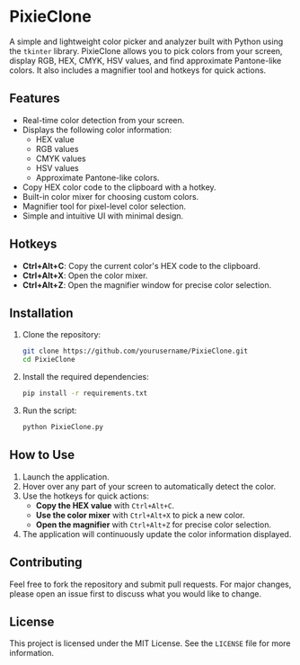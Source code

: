 # PixieClone

A simple and lightweight color picker and analyzer built with Python using the `tkinter` library. PixieClone allows you to pick colors from your screen, display RGB, HEX, CMYK, HSV values, and find approximate Pantone-like colors. It also includes a magnifier tool and hotkeys for quick actions.

## Features

- Real-time color detection from your screen.
- Displays the following color information:
  - HEX value
  - RGB values
  - CMYK values
  - HSV values
  - Approximate Pantone-like colors.
- Copy HEX color code to the clipboard with a hotkey.
- Built-in color mixer for choosing custom colors.
- Magnifier tool for pixel-level color selection.
- Simple and intuitive UI with minimal design.

## Hotkeys

- **Ctrl+Alt+C**: Copy the current color's HEX code to the clipboard.
- **Ctrl+Alt+X**: Open the color mixer.
- **Ctrl+Alt+Z**: Open the magnifier window for precise color selection.

## Installation

1. Clone the repository:
    ```bash
    git clone https://github.com/yourusername/PixieClone.git
    cd PixieClone
    ```

2. Install the required dependencies:
    ```bash
    pip install -r requirements.txt
    ```

3. Run the script:
    ```bash
    python PixieClone.py
    ```

## How to Use

1. Launch the application.
2. Hover over any part of your screen to automatically detect the color.
3. Use the hotkeys for quick actions:
   - **Copy the HEX value** with `Ctrl+Alt+C`.
   - **Use the color mixer** with `Ctrl+Alt+X` to pick a new color.
   - **Open the magnifier** with `Ctrl+Alt+Z` for precise color selection.
4. The application will continuously update the color information displayed.

## Contributing

Feel free to fork the repository and submit pull requests. For major changes, please open an issue first to discuss what you would like to change.

## License

This project is licensed under the MIT License. See the `LICENSE` file for more information.

